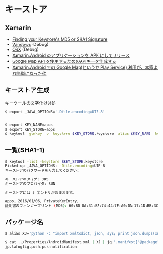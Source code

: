 # キーストア

## Xamarin

- [Finding your Keystore's MD5 or SHA1 Signature](http://developer.xamarin.com/guides/android/deployment,_testing,_and_metrics/MD5_SHA1)
- [Windows](http://developer.xamarin.com/guides/android/deployment,_testing,_and_metrics/MD5_SHA1/#Windows) (Debug)
- [OSX](http://developer.xamarin.com/guides/android/deployment,_testing,_and_metrics/MD5_SHA1/#OSX) (Debug)
- [Xamarin.Android のアプリケーションを APK にしてリリース
](http://www.xlsoft.com/jp/products/xamarin/publish_android.html)
- [Google Map API を使用するためのAPIキーを作成する](http://mattsudev.hatenablog.com/entry/2015/07/06/214407)
- [Xamarin.Android での Google Map(というか Play Service) 利用が、本家より簡単になった件](http://qiita.com/amay077/items/14191c808e9cac4eae2c)

## キーストア生成

キーツールの文字化け対処

~~~bash
$ export _JAVA_OPTIONS='-Dfile.encoding=UTF-8'
~~~

~~~bash

$ export KEY_NANE=apps
$ export KEY_STORE=apps
$ keytool -genkey -v -keystore $KEY_STORE.keystore -alias $KEY_NAME -keyalg RSA -keysize 2048 -validity 10000
~~~

## 一覧(SHA1-1)

~~~bash
$ keytool -list -keystore $KEY_STORE.keystore
Picked up _JAVA_OPTIONS: -Dfile.encoding=UTF-8
キーストアのパスワードを入力してください:  

キーストアのタイプ: JKS
キーストアのプロバイダ: SUN

キーストアには 1 エントリが含まれます。

apps, 2016/01/06, PrivateKeyEntry,
証明書のフィンガープリント (MD5): 60:BD:8A:31:B7:74:44:7F:A0:DA:17:1D:BB:3C:55:B3
~~~

## パッケージ名

~~~bash
$ alias XJ='python -c "import xmltodict, json, sys; print json.dumps(xmltodict.parse(sys.stdin));"'
~~~

~~~bash
$ cat ../Properties/AndroidManifest.xml | XJ | jq '.manifest["@package"]' -r
jp.lafoglig.push.pushnotification
~~~
